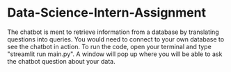 # Data-Science-Intern-Assignment

The chatbot is ment to retrieve information from a database by translating questions into queries. You would need to connect to your own database to see the chatbot in action. 
To run the code, open your terminal and type "streamlit run main.py". A window will pop up where you will be able to ask the chatbot question about your data.